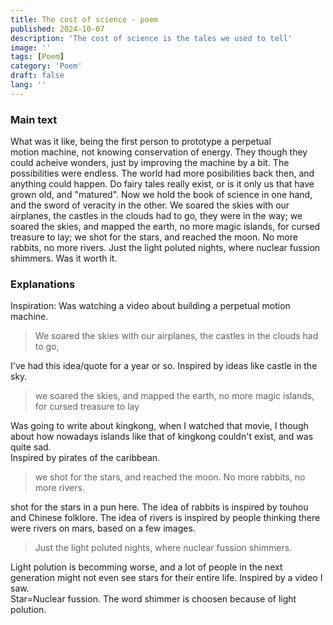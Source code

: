 ```yaml
---
title: The cost of science - poem
published: 2024-10-07
description: 'The cost of science is the tales we used to tell'
image: ''
tags: [Poem]
category: 'Poem'
draft: false 
lang: ''
---
```


### Main text
What was it like, being the first person to prototype a perpetual motion machine, not knowing conservation of energy. They though they could acheive wonders, just by improving the machine by a bit. The possibilities were endless. The world had more posibilities back then, and anything could happen. 
Do fairy tales really exist, or is it only us that have grown old, and "matured". Now we hold the book of science in one hand, and the sword of veracity in the other. We soared the skies with our airplanes, the castles in the clouds had to go, they were in the way; we soared the skies, and mapped the earth, no more magic islands, for cursed treasure to lay; we shot for the stars, and reached the moon. No more rabbits, no more rivers. Just the light poluted nights, where nuclear fussion shimmers. 
Was it worth it.
### Explanations
Inspiration: Was watching a video about building a perpetual motion machine.  

> We soared the skies with our airplanes, the castles in the clouds had to go, 

I've had this idea/quote for a year or so. Inspired by ideas like castle in the sky.  

> we soared the skies, and mapped the earth, no more magic islands, for cursed treasure to lay  

Was going to write about kingkong, when I watched that movie, I though about how nowadays islands like that of kingkong couldn't exist, and was quite sad.  
Inspired by pirates of the caribbean.    

> we shot for the stars, and reached the moon. No more rabbits, no more rivers.  

shot for the stars in a pun here. The idea of rabbits is inspired by touhou and Chinese folklore. The idea of rivers is inspired by people thinking there were rivers on mars, based on a few images.  

> Just the light poluted nights, where nuclear fussion shimmers. 

Light polution is becomming worse, and a lot of people in the next generation might not even see stars for their entire life. Inspired by a video I saw.  
Star=Nuclear fussion. The word shimmer is choosen because of light polution.  

